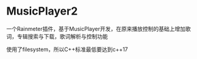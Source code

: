 # MusicPlayer2
一个Rainmeter插件，基于MusicPlayer开发，在原来播放控制的基础上增加歌词，专辑搜索与下载，歌词解析与控制功能

使用了filesystem，所以C++标准最低要达到c++17